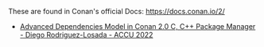 These are found in Conan's official Docs: https://docs.conan.io/2/

- [Advanced Dependencies Model in Conan 2.0 C, C++ Package Manager - Diego Rodriguez-Losada - ACCU 2022](https://youtu.be/kKGglzm5ous)
